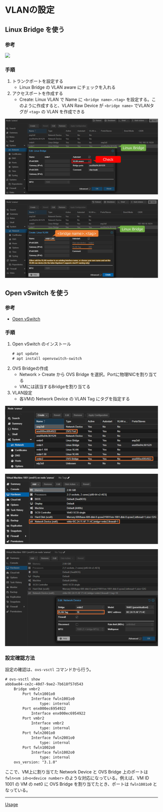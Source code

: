 # VLANの設定
## Linux Bridge を使う
### 参考
[![](https://img.youtube.com/vi/stQzK0p59Fc/0.jpg)](https://www.youtube.com/watch?v=stQzK0p59Fc)

### 手順
1. トランクポートを設定する
   - Linux Bridge の VLAN aware にチェックを入れる
2. アクセスポートを作成する
   - Create: Linux VLAN で Name に `<bridge name>.<tag>` を設定する。このように作成すると、VLAN Raw Device が `<bridge name>` でVLANタグが `<tag>` の VLAN を作成できる

![](./01_linux_bridge.jpg)

![](./02_setting_vlan.jpg)

## Open vSwitch を使う
### 参考
- [Open vSwitch](https://pve.proxmox.com/wiki/Open_vSwitch)

### 手順
1. Open vSwitch のインストール
   ```
   # apt update
   # apt install openvswitch-switch
   ```
2. OVS Bridgeの作成
   - Network > Create から OVS Bridge を選択。Portに物理NICを割り当てる
   - VMには該当するBridgeを割り当てる
3. VLAN設定
   - 各VMの Network Device の VLAN Tag にタグを指定する

![](./03_ve_setting.png)

![](./04_vm_setting.png)

![](./05_vlan_tag.png)


### 設定確認方法
設定の確認は、`ovs-vsctl` コマンドから行う。

```
# ovs-vsctl show
abb8ae84-ce2c-40d7-9ae2-7b618f57d543
    Bridge vmbr2
        Port fwln1001o0
            Interface fwln1001o0
                type: internal
        Port enx000ec6954922
            Interface enx000ec6954922
        Port vmbr2
            Interface vmbr2
                type: internal
        Port fwln2001o0
            Interface fwln2001o0
                type: internal
        Port fwln1002o0
            Interface fwln1002o0
                type: internal
    ovs_version: "3.1.0"
```

ここで、VM上に割り当てた Network Device と OVS Bridge 上のポートは `fwln<vm id>o<device number>` のような対応になっている。例えば、VM ID 1001 の VM の net0 に OVS Bridge を割り当てたとき、ポートは `fwln1001o0` となっている。

---

[Usage](../README.md)
